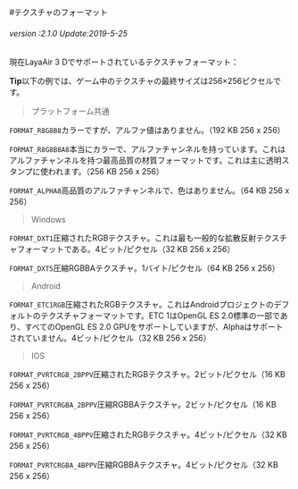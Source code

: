 #テクスチャのフォーマット

###### *version :2.1.0   Update:2019-5-25*

現在LayaAir 3 Dでサポートされているテクスチャフォーマット：

**Tip**以下の例では、ゲーム中のテクスチャの最終サイズは256×256ピクセルです。

>プラットフォーム共通

`FORMAT_R8G8B8`カラーですが、アルファ値はありません。（192 KB 256 x 256）

`FORMAT_R8G8B8A8`本当にカラーで、アルファチャンネルを持っています。これはアルファチャンネルを持つ最高品質の材質フォーマットです。これは主に透明スタンプに使われます。（256 KB 256 x 256）

`FORMAT_ALPHA8`高品質のアルファチャンネルで、色はありません。（64 KB 256 x 256）

>Windows

`FORMAT_DXT1`圧縮されたRGBテクスチャ。これは最も一般的な拡散反射テクスチャフォーマットである。4ビット/ピクセル（32 KB 256 x 256）

`FORMAT_DXT5`圧縮RGBBAテクスチャ。1バイト/ピクセル（64 KB 256 x 256）

>Android

`FORMAT_ETC1RGB`圧縮されたRGBテクスチャ。これはAndroidプロジェクトのデフォルトのテクスチャフォーマットです。ETC 1はOpenGL ES 2.0標準の一部であり、すべてのOpenGL ES 2.0 GPUをサポートしていますが、Alphaはサポートされていません。4ビット/ピクセル（32 KB 256 x 256）

>IOS

`FORMAT_PVRTCRGB_2BPPV`圧縮されたRGBテクスチャ。2ビット/ピクセル（16 KB 256 x 256）

`FORMAT_PVRTCRGBA_2BPPV`圧縮RGBBAテクスチャ。2ビット/ピクセル（16 KB 256 x 256）

`FORMAT_PVRTCRGB_4BPPV`圧縮されたRGBテクスチャ。4ビット/ピクセル（32 KB 256 x 256）

`FORMAT_PVRTCRGBA_4BPPV`圧縮RGBBAテクスチャ。4ビット/ピクセル（32 KB 256 x 256）